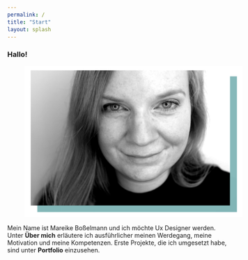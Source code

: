 ```yaml
---
permalink: /
title: "Start"
layout: splash
---
```

### Hallo!

<figure style="width: 500px" class="align-right">
  <img src="https://github.com/mbosselmann/portfolio/blob/master/assets/images/bildmitblauneu.png?raw=true" alt="">
</figure>

Mein Name ist Mareike Boßelmann und ich möchte Ux Designer werden. Unter **Über mich** erläutere ich ausführlicher meinen Werdegang, meine Motivation und meine Kompetenzen. Erste Projekte, die ich umgesetzt habe, sind unter **Portfolio** einzusehen.
